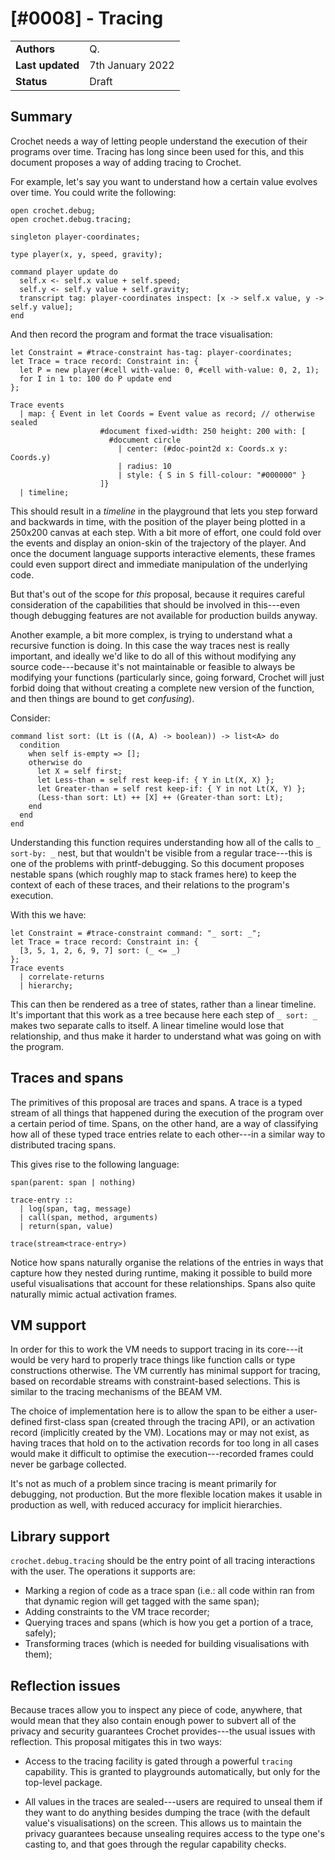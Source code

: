 # [#0008] - Tracing

|                  |                  |
| ---------------- | ---------------- |
| **Authors**      | Q.               |
| **Last updated** | 7th January 2022 |
| **Status**       | Draft            |

## Summary

Crochet needs a way of letting people understand the execution of their
programs over time. Tracing has long since been used for this, and this
document proposes a way of adding tracing to Crochet.

For example, let's say you want to understand how a certain value evolves
over time. You could write the following:

    open crochet.debug;
    open crochet.debug.tracing;

    singleton player-coordinates;

    type player(x, y, speed, gravity);

    command player update do
      self.x <- self.x value + self.speed;
      self.y <- self.y value + self.gravity;
      transcript tag: player-coordinates inspect: [x -> self.x value, y -> self.y value];
    end

And then record the program and format the trace visualisation:

    let Constraint = #trace-constraint has-tag: player-coordinates;
    let Trace = trace record: Constraint in: {
      let P = new player(#cell with-value: 0, #cell with-value: 0, 2, 1);
      for I in 1 to: 100 do P update end
    };

    Trace events
      | map: { Event in let Coords = Event value as record; // otherwise sealed
                        #document fixed-width: 250 height: 200 with: [
                          #document circle
                            | center: (#doc-point2d x: Coords.x y: Coords.y)
                            | radius: 10
                            | style: { S in S fill-colour: "#000000" }
                        ]}
      | timeline;

This should result in a _timeline_ in the playground that lets you step
forward and backwards in time, with the position of the player being
plotted in a 250x200 canvas at each step. With a bit more of effort, one
could fold over the events and display an onion-skin of the trajectory
of the player. And once the document language supports interactive elements,
these frames could even support direct and immediate manipulation of the
underlying code.

But that's out of the scope for _this_ proposal, because it requires
careful consideration of the capabilities that should be involved in
this---even though debugging features are not available for production
builds anyway.

Another example, a bit more complex, is trying to understand what a
recursive function is doing. In this case the way traces nest is
really important, and ideally we'd like to do all of this without
modifying any source code---because it's not maintainable or feasible
to always be modifying your functions (particularly since, going forward,
Crochet will just forbid doing that without creating a complete new
version of the function, and then things are bound to get _confusing_).

Consider:

    command list sort: (Lt is ((A, A) -> boolean)) -> list<A> do
      condition
        when self is-empty => [];
        otherwise do
          let X = self first;
          let Less-than = self rest keep-if: { Y in Lt(X, X) };
          let Greater-than = self rest keep-if: { Y in not Lt(X, Y) };
          (Less-than sort: Lt) ++ [X] ++ (Greater-than sort: Lt);
        end
      end
    end

Understanding this function requires understanding how all of the calls
to `_ sort-by: _` nest, but that wouldn't be visible from a regular
trace---this is one of the problems with printf-debugging. So this
document proposes nestable spans (which roughly map to stack frames here)
to keep the context of each of these traces, and their relations to the
program's execution.

With this we have:

    let Constraint = #trace-constraint command: "_ sort: _";
    let Trace = trace record: Constraint in: {
      [3, 5, 1, 2, 6, 9, 7] sort: (_ <= _)
    };
    Trace events
      | correlate-returns
      | hierarchy;

This can then be rendered as a tree of states, rather than a linear timeline.
It's important that this work as a tree because here each step of `_ sort: _`
makes two separate calls to itself. A linear timeline would lose that
relationship, and thus make it harder to understand what was going on with
the program.

## Traces and spans

The primitives of this proposal are traces and spans. A trace is a typed
stream of all things that happened during the execution of the program over
a certain period of time. Spans, on the other hand, are a way of classifying
how all of these typed trace entries relate to each other---in a similar way
to distributed tracing spans.

This gives rise to the following language:

    span(parent: span | nothing)

    trace-entry ::
      | log(span, tag, message)
      | call(span, method, arguments)
      | return(span, value)

    trace(stream<trace-entry>)

Notice how spans naturally organise the relations of the entries in ways that
capture how they nested during runtime, making it possible to build more useful
visualisations that account for these relationships. Spans also quite naturally
mimic actual activation frames.

## VM support

In order for this to work the VM needs to support tracing in its core---it
would be very hard to properly trace things like function calls or type
constructions otherwise. The VM currently has minimal support for tracing,
based on recordable streams with constraint-based selections. This is similar
to the tracing mechanisms of the BEAM VM.

The choice of implementation here is to allow the span to be either a
user-defined first-class span (created through the tracing API), or
an activation record (implicitly created by the VM). Locations may or
may not exist, as having traces that hold on to the activation records
for too long in all cases would make it difficult to optimise the
execution---recorded frames could never be garbage collected.

It's not as much of a problem since tracing is meant primarily for debugging,
not production. But the more flexible location makes it usable in production
as well, with reduced accuracy for implicit hierarchies.

## Library support

`crochet.debug.tracing` should be the entry point of all tracing
interactions with the user. The operations it supports are:

- Marking a region of code as a trace span (i.e.: all code within ran from
  that dynamic region will get tagged with the same span);
- Adding constraints to the VM trace recorder;
- Querying traces and spans (which is how you get a portion of a trace, safely);
- Transforming traces (which is needed for building visualisations with them);

## Reflection issues

Because traces allow you to inspect any piece of code, anywhere, that would
mean that they also contain enough power to subvert all of the privacy and
security guarantees Crochet provides---the usual issues with reflection.
This proposal mitigates this in two ways:

- Access to the tracing facility is gated through a powerful `tracing`
  capability. This is granted to playgrounds automatically, but only for
  the top-level package.

- All values in the traces are sealed---users are required to unseal them
  if they want to do anything besides dumping the trace (with the default
  value's visualisations) on the screen. This allows us to maintain the
  privacy guarantees because unsealing requires access to the type one's
  casting to, and that goes through the regular capability checks.
